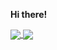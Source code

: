 **Hi there!**

<a href="https://github.com/leotabosa">
  <img align="center" src="https://github-readme-stats.vercel.app/api?username=leotabosa&line_height=32&hide=stars&title_color=555555&text_color=838383&count_private=true" />
</a>
<a href="https://github.com/leotabosa">
  <img align="center" src="https://github-readme-stats.vercel.app/api/top-langs?username=leotabosa&langs_count=3" />
</a>
